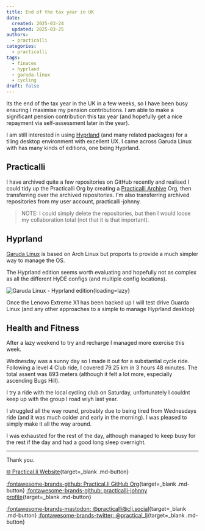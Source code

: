 ```yaml
---
title: End of the tax year in UK
date:
  created: 2025-03-24
  updated: 2025-03-25
authors:
  - practicalli
categories:
  - practicalli
tags:
  - finaces
  - hyprland
  - garuda-linux
  - cycling
draft: false
---
```



Its the end of the tax year in the UK in a few weeks, so I have been busy ensuring I maximise my pension contributions.  I am able to make a significant pension contribution this tax year (and hopefully get a nice repayment via self-assessment later in the year).

I am still interested in using [Hyprland](#hyprland) (and many related packages) for a tiling desktop environment with excellent UX.  I came across Garuda Linux with has many kinds of editions, one being Hyprland.


<!-- more -->

## Practicalli

I have archived quite a few repositories on GitHub recently and realised I could tidy up the Practicalli Org by creating a [Practicalli Archive](https://github.com/practicalli-archive) Org, then transferring over the archived repositories.  I'm also transferring archived repositories from my user account, practicalli-johnny.

> NOTE: I could simply delete the repositories, but then I would loose my collaboration total (not that it is that important).

## Hyprland

[Garuda Linux](https://garudalinux.org/) is based on Arch Linux but proports to provide a much simpler way to manage the OS.

The Hyprland edition seems worth evaluating and hopefully not as complex as all the different HyDE configs (and multiple config locations).

![Garuda Linux - Hyprland edition](https://garudalinux.org/assets/editions/garuda-hyprland.webp){loading=lazy}

Once the Lenovo Extreme X1 has been backed up I will test drive Guarda Linux (and any other approaches to a simple to manage Hyprland desktop)


## Health and Fitness

After a lazy weekend to try and recharge I managed more exercise this week.

Wednesday was a sunny day so I made it out for a substantial cycle ride.  Following a level 4 Club ride, I covered 79.25 km in 3 hours 48 minutes.  The total assent was 893 meters (although it felt a lot more, especially ascending Bugs Hill).

<div class="strava-embed-placeholder" data-embed-type="activity" data-embed-id="13995095055" data-style="standard" data-from-embed="false"></div><script src="https://strava-embeds.com/embed.js"></script>

I try a ride with the local cycling club on Saturday, unfortunately I couldnt keep up with the group I road wiyh last year.

I struggled all the way round, probably due to being tired from Wednesdays ride (and it was much colder and early in the morning). I was pleased to simply make it  all the way around.

I was exhausted for the rest of the day, although managed to keep busy for the rest if the day and had a good long sleep overnight.

---
Thank you.

[:globe_with_meridians: Practical.li Website](https://practical.li){target=_blank .md-button}

[:fontawesome-brands-github: Practical.li GitHub Org](https://github.com/practicalli){target=_blank .md-button}
[:fontawesome-brands-github: practicalli-johnny profile](https://github.com/practicalli-johnny){target=_blank .md-button}

[:fontawesome-brands-mastodon: @practicalli@clj.social](https://clj.social/@practicalli){target=_blank .md-button}
[:fontawesome-brands-twitter: @practical_li](https://twitter.com/practcial_li){target=_blank .md-button}
